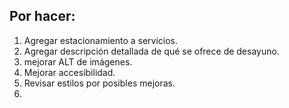 ## Por hacer:
1. Agregar estacionamiento a servicios.
2. Agregar descripción detallada de qué se ofrece de desayuno.
3. mejorar ALT de imágenes.
4. Mejorar accesibilidad.
5. Revisar estilos por posibles mejoras.
6. 